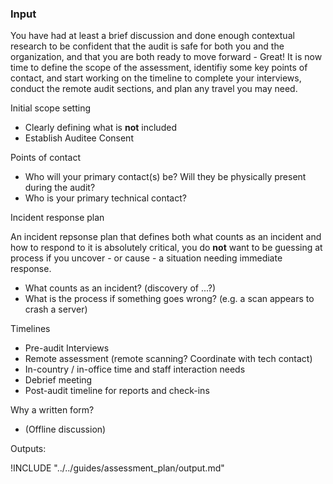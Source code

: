 ### Input

You have had at least a brief discussion and done enough contextual research to be confident that the audit is safe for both you and the organization, and that you 
are both ready to move forward - Great!  It is now time to define the scope of the assessment, identifiy some key points of contact, and start working on the timeline to complete your interviews, conduct the remote audit sections, and plan any travel you may need.
 

 Initial scope setting

  * Clearly defining what is **not** included
  * Establish Auditee Consent

Points of contact

  * Who will your primary contact(s) be?  Will they be physically present during the audit?
  * Who is your primary technical contact?

Incident response plan

An incident repsonse plan that defines both what counts as an incident and how to respond to it is absolutely critical, you do **not** want to be guessing at process if you uncover - or cause - a situation needing immediate response.

 * What counts as an incident? (discovery of ...?)
 * What is the process if something goes wrong? (e.g. a scan appears to crash a server)


Timelines

  * Pre-audit Interviews
  * Remote assessment (remote scanning? Coordinate with tech contact)
  * In-country / in-office time and staff interaction needs
  * Debrief meeting
  * Post-audit timeline for reports and check-ins

Why a written form?

 * (Offline discussion)


Outputs:

!INCLUDE "../../guides/assessment_plan/output.md"


